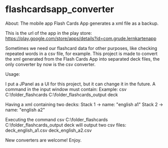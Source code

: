 # flashcardsapp_converter

About:
The mobile app Flash Cards App generates a xml file as a backup.

This is the url of the app in the play store:
https://play.google.com/store/apps/details?id=com.grude.lernkartenapp

Sometimes we need our flashcard data for other purposes, like checking repeated words in a csv file, for example.
This project is made to convert the xml generated from the Flash Cards App into separated deck files, the only converter by now is the csv converter.

Usage:

I put a JPanel as a UI for this project, but it can change it in the future.
A command in the input window must contain:
<format> <path of the xml file> <path of the output files> <name pattern for the output files>
Example:
csv C:\folder_flashcards C:\folder_flashcards_output deck

Having a xml containing two decks:
Stack 1 -> name: "english a1"
Stack 2 -> name: "english a2"

Executing the command
csv C:\folder_flashcards C:\folder_flashcards_output deck
will output two csv files:
deck_english_a1.csv
deck_english_a2.csv

 
New converters are welcome!
Enjoy.